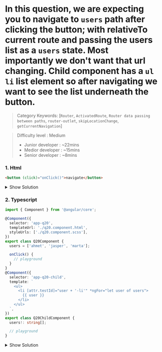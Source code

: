  
# In this question, we are expecting you to navigate to `users` path after clicking the button; with relativeTo current route and passing the users list as a `users` state. Most importantly we don't want that url changing. Child component has a `ul li` list element so after navigating we want to see the list underneath the button.

>Category Keywords: [`Router`, `ActivatedRoute`, `Router data passing between paths`, `router-outlet`, `skipLocationChange`, `getCurrentNavigation`]

>Difficulty level : Medium 
> - Junior developer : ~22mins 
> - Medior developer : ~15mins 
> - Senior developer : ~8mins

### 1. Html

```html
<button (click)="onClick()">navigate</button>
```

<details>
<summary>Show Solution</summary>
<p>

```html
<button (click)="onClick()">navigate</button>

<router-outlet></router-outlet>
```

</p>
</details>


### 2. Typescript

```typescript
import { Component } from '@angular/core';

@Component({
  selector: 'app-q20',
  templateUrl: './q20.component.html',
  styleUrls: ['./q20.component.scss'],
})
export class Q20Component {
  users = ['ahmet', 'jasper', 'marta'];

  onClick() {
    // playground
  }
}
@Component({
  selector: 'app-q20-child',
  template: `
    <ul>
      <li [attr.testId]="user + '-li'" *ngFor="let user of users">
        {{ user }}
      </li>
    </ul>
  `,
})
export class Q20ChildComponent {
  users!: string[];

  // playground
}
```

<details>
<summary>Show Solution</summary>
<p>

```typescript
import { Component } from '@angular/core';
import { ActivatedRoute, Router } from '@angular/router';

@Component({
  selector: 'app-q20',
  templateUrl: './q20.component.html',
  styleUrls: ['./q20.component.scss'],
})
export class Q20Component {
  users = ['ahmet', 'jasper', 'marta'];

  constructor(private router: Router, private activatedRoute: ActivatedRoute) {}

  onClick() {
    this.router.navigate(['./users'], {
      skipLocationChange: true,
      state: {
        users: this.users,
      },
      relativeTo: this.activatedRoute,
    });
  }
}
@Component({
  selector: 'app-q20-child',
  template: `
    <ul>
      <li [attr.testId]="user + '-li'" *ngFor="let user of users">
        {{ user }}
      </li>
    </ul>
  `,
})
export class Q20ChildComponent {
  users!: string[];

  constructor(private router: Router) {
    this.users = this.router.getCurrentNavigation()?.extras?.state
      ?.users as string[];
  }
}
```

</p>
</details>
 